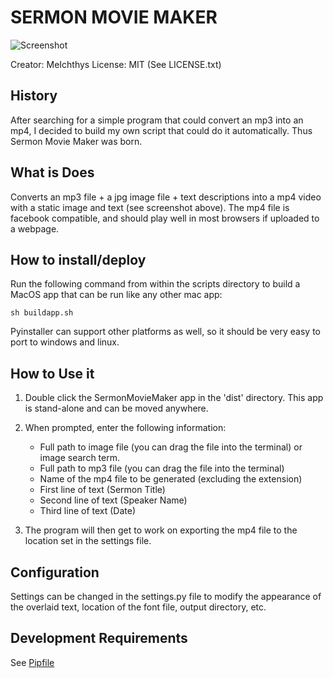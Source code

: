 # SERMON MOVIE MAKER

![Screenshot](screenshot.png "Screenshot")

Creator: MeIchthys
License: MIT (See LICENSE.txt)

## History

After searching for a simple program that could convert an mp3 into an mp4, I decided to build my own script that could do it automatically. Thus Sermon Movie Maker was born.

## What is Does

Converts an mp3 file + a jpg image file + text descriptions into a mp4 video with a static image and text (see screenshot above). The mp4 file is facebook compatible, and should play well in most browsers if uploaded to a webpage.

## How to install/deploy

Run the following command from within the scripts directory to build a MacOS app that can be run like any other mac app:

`sh buildapp.sh`

Pyinstaller can support other platforms as well, so it should be very easy to port to windows and linux.

## How to Use it

1. Double click the SermonMovieMaker app in the 'dist' directory. This app is stand-alone and can be moved anywhere.

2. When prompted, enter the following information:

    - Full path to image file (you can drag the file into the terminal) or image search term.
    - Full path to mp3 file (you can drag the file into the terminal)
    - Name of the mp4 file to be generated (excluding the extension)
    - First line of text (Sermon Title)
    - Second line of text (Speaker Name)
    - Third line of text (Date)

3. The program will then get to work on exporting the mp4 file to the location set in the settings file.

## Configuration

Settings can be changed in the settings.py file to modify the appearance of the overlaid text, location of the font file, output directory, etc.

## Development Requirements

See [Pipfile](Pipfile)
